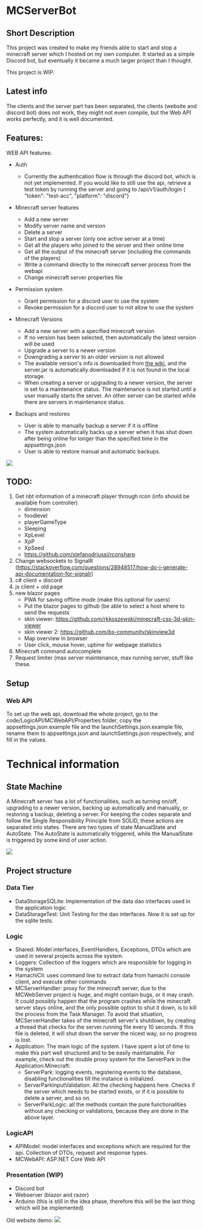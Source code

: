 # MCServerBot
## Short Description
This project was created to make my friends able to 
start and stop a minecraft server which I hosted on my own computer. 
It started as a simple Discord bot, but eventually it became a much 
larger project than I thought. 

This project is WIP.

## Latest info
The clients and the server part has been separated, the clients (website and discord bot) 
does not work, they might not even compile, but the Web API works perfectly, and it is well documented.

## Features:
WEB API features:

- Auth
	- Currently the authentication flow is through the discord bot, which is not yet implemented. If you would like to still use the api, retrieve a test token by running the server and going to /api/v1/auth/login { "token": "test-acc", "platform": "discord"}


- Minecraft server features
	- Add a new server
	- Modify server name and version
	- Delete a server
	- Start and stop a server (only one active server at a time)
	- Get all the players who joined to the server and their online time
	- Get all the output of the minecraft server (including the commands of the players)
	- Write a command directly to the minecraft server process from the webapi
	- Change minecraft server properties file

- Permission system
	- Grant permission for a discord user to use the system
	- Revoke permission for a discord user to not allow to use the system

- Minecraft Versions
	- Add a new server with a specified minecraft version
	- If no version has been selected, then automatically the latest version will be used
	- Upgrade a server to a newer version
	- Downgrading a server to an older version is not allowed
	- The available version's info is downloaded from [the wiki](https://minecraft.fandom.com/wiki/Java_Edition_version_history), and the server.jar is automatically downloaded if it is not found in the local storage.
	- When creating a server or upgrading to a newer version, the server is set to a maintenance status. The maintenance is not started until a user manually starts the server. An other server can be started while there are servers in maintenance status.
	
- Backups and restores
	- User is able to manually backup a server if it is offline
	- The system automatically backs up a server when it has shut down after being online for longer than the specified time in the appsettings.json
	- User is able to restore manual and automatic backups.

<img src="docs/images/api-endpoints.png">


## TODO:

1. Get nbt information of a minecraft player through rcon (info should be available from controller)
    - dimension
    - foodlevel
    - playerGameType
    - Sleeping
    - XpLevel
    - XpP
    - XpSeed
    - https://github.com/stefanodriussi/rconsharp
2. Change websockets to SignalR (https://stackoverflow.com/questions/28948517/how-do-i-generate-api-documentation-for-signalr)
3. c# client + discord
4. js client + old page
5. new blazor pages
    - PWA for saving offline mode (make this optional for users)
    - Put the blazor pages to github (be able to select a host where to send the requests
    - skin viewer: https://github.com/rkkoszewski/minecraft-css-3d-skin-viewer
    - skin viewer 2: https://github.com/bs-community/skinview3d
    - Map overview in browser
    - User click, mouse hover, uptime for webpage statistics
6. Minecraft command autocomplete
7. Request limiter (max server maintenance, max running server, stuff like these.



## Setup

### Web API
To set up the web api, download the whole project, 
go to the code/LogicAPI/MCWebAPI/Properties folder, copy the appsettings.json.example file and the launchSettings.json.example file,
rename them to appsettings.json and launchSettings.json respectively, and fill in the values.


# Technical information

## State Machine

A Minecraft server has a lot of functionalities, such as turning on/off, upgrading to a newer version, backing up automatically and manually, or restoring a backup, deleting a server. For keeping the codes separate and follow the Single Responsibility Principle from SOLID, these actions are separated into states. There are two types of state ManualState and AutoState. The AutoState is automatically triggered, while the ManualState is triggered by some kind of user action.

<img src="docs/diagrams/state-diagram.png">

## Project structure

### Data Tier

- DataStorageSQLite: Implementation of the data dao interfaces used in the application logic
- DataStorageTest: Unit Testing for the dao interfaces. Now it is set up for the sqlite tests.

### Logic

- Shared: Model interfaces, EventHandlers, Exceptions, DTOs which are used in several projects across the system.
- Loggers: Collection of the loggers which are responsible for logging in the system
- HamachiCli: uses command line to extract data from hamachi console client, and execute other commands
- MCServerHandler: proxy for the minecraft server, due to the MCWebServer project is huge, and might contain bugs, or it may crash. It could possibly happen that the program crashes while the minecraft server stays online, and the only possible option to shut it down, is to kill the process from the Task Manager. To avoid that situation, MCServerHandler takes of the minecraft server's shutdown, by creating a thread that checks for the server.running file every 10 seconds. If this file is deleted, it will shut down the server the nicest way, so no progress is lost.
- Application: The main logic of the system. I have spent a lot of time to make this part well structured and to be easily maintainable. For example, check out the double proxy system for the ServerPark in the Application.Minecraft:
  - ServerPark: logging events, registering events to the database, disabling functionalities till the instance is initialized.
  - ServerParkInputValidation: All the checking happens here. Checks if the server which needs to be started exists, or if it is possible to delete a server, and so on.
  - ServerParkLogic: all the methods contain the pure functionalities without any checking or validations, because they are done in the above layer.

### LogicAPI

- APIModel: model interfaces and exceptions which are required for the api. Collection of DTOs, request and response types.
- MCWebAPI: ASP.NET Core Web API

### Presentation (WIP)

- Discord bot
- Webserver (blazor and razor)
- Arduino (this is still in the idea phase, therefore this will be the last thing which will be implemented)

Old website demo: 
<img src="docs/images/website-old.png">
